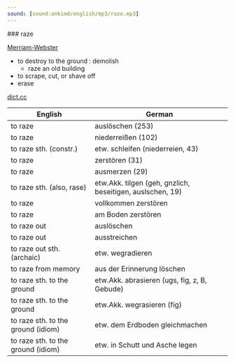 ```yaml
---
sound: [sound:ankimd/english/mp3/raze.mp3]
---
```


\### raze

[Merriam-Webster](https://www.merriam-webster.com/dictionary/raze)

- to destroy to the ground : demolish
    - raze an old building
- to scrape, cut, or shave off
- erase

[dict.cc](https://www.dict.cc/raze)

| English        | German       |
| -------------- | ------------ |
| to raze | auslöschen (253) |
| to raze | niederreißen (102) |
| to raze sth. (constr.) | etw. schleifen (niederreien, 43) |
| to raze | zerstören (31) |
| to raze | ausmerzen (29) |
| to raze sth. (also, rase) | etw.Akk. tilgen (geh, gnzlich, beseitigen, auslschen, 19) |
| to raze | vollkommen zerstören |
| to raze | am Boden zerstören |
| to raze out | auslöschen |
| to raze out | ausstreichen |
| to raze out sth. (archaic) | etw. wegradieren |
| to raze from memory | aus der Erinnerung löschen |
| to raze sth. to the ground | etw.Akk. abrasieren (ugs, fig, z, B, Gebude) |
| to raze sth. to the ground | etw.Akk. wegrasieren (fig) |
| to raze sth. to the ground (idiom) | etw. dem Erdboden gleichmachen |
| to raze sth. to the ground (idiom) | etw. in Schutt und Asche legen |
